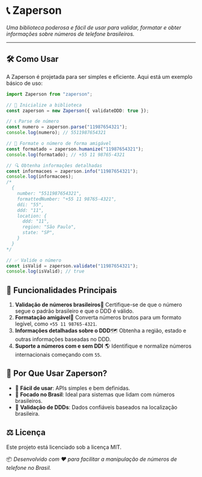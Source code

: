 # 📞 **Zaperson**

_Uma biblioteca poderosa e fácil de usar para validar, formatar e obter informações sobre números de telefone brasileiros._

---

## 🛠️ **Como Usar**

A Zaperson é projetada para ser simples e eficiente. Aqui está um exemplo básico de uso:

```typescript
import Zaperson from "zaperson";

// 🔧 Inicialize a biblioteca
const zaperson = new Zaperson({ validateDDD: true });

// 📞 Parse de número
const numero = zaperson.parse("11987654321");
console.log(numero); // 5511987654321

// 💁 Formate o número de forma amigável
const formatado = zaperson.humanize("11987654321");
console.log(formatado); // +55 11 98765-4321

// 🔍 Obtenha informações detalhadas
const informacoes = zaperson.info("11987654321");
console.log(informacoes);
/*
  {
    number: "5511987654321",
    formattedNumber: "+55 11 98765-4321",
    ddi: "55",
    ddd: "11",
    location: {
      ddd: "11",
      region: "São Paulo",
      state: "SP",
    }
  }
*/

// ✅ Valide o número
const isValid = zaperson.validate("11987654321");
console.log(isValid); // true
```

## 🔎 **Funcionalidades Principais**

1. **Validação de números brasileiros**🔗 Certifique-se de que o número segue o padrão brasileiro e que o DDD é válido.
2. **Formatação amigável**🎨 Converta números brutos para um formato legível, como `+55 11 98765-4321`.
3. **Informações detalhadas sobre o DDD**🗺️ Obtenha a região, estado e outras informações baseadas no DDD.
4. **Suporte a números com e sem DDI**
   🌎 Identifique e normalize números internacionais começando com `55`.

## 🌟 **Por Que Usar Zaperson?**

- 📌 **Fácil de usar**: APIs simples e bem definidas.
- 📌 **Focado no Brasil**: Ideal para sistemas que lidam com números brasileiros.
- 📌 **Validação de DDDs**: Dados confiáveis baseados na localização brasileira.

## ⚖️ **Licença**

Este projeto está licenciado sob a licença MIT.

📦 _Desenvolvido com ❤️ para facilitar a manipulação de números de telefone no Brasil._
